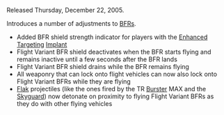 Released Thursday, December 22, 2005.

Introduces a number of adjustments to [BFRs](../vehicles/BattleFrame_Robotics.md).

- Added BFR shield strength indicator for players with the [Enhanced
  Targeting](../implants/Enhanced_Targeting.md)
  [Implant](../Implant.md)
- Flight Variant BFR shield deactivates when the BFR starts flying and
  remains inactive until a few seconds after the BFR lands
- Flight Variant BFR shield drains while the BFR remains flying
- All weaponry that can lock onto flight vehicles can now also lock
  onto Flight Variant BFRs while they are flying
- [Flak](../weapons/Flak.md) projectiles (like the ones fired by the TR
  [Burster](../items/Burster.md) MAX and the
  [Skyguard](../items/Skyguard.md)) now detonate on proximity to flying
  Flight Variant BFRs as they do with other flying vehicles

<!--[category:Patches](category:Patches.md)-->
